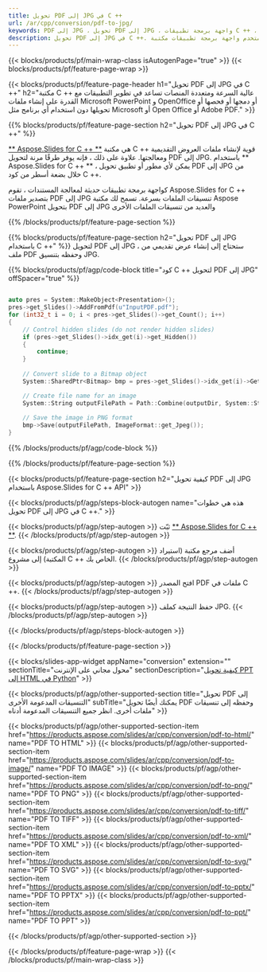```yaml
---
title: تحويل PDF إلى JPG في C ++
url: /ar/cpp/conversion/pdf-to-jpg/
keywords: PDF إلى JPG ، تحويل PDF إلى JPG ، واجهة برمجة تطبيقات C ++ ، مكتبة C ++ ، PDF ، JPG
description: تحويل PDF إلى JPG في C ++. استخدم واجهة برمجة تطبيقات مكتبة C ++ لتحويل ملفات PDF إلى JPG
---
```


{{< blocks/products/pf/main-wrap-class isAutogenPage="true" >}}
{{< blocks/products/pf/feature-page-wrap >}}

{{< blocks/products/pf/feature-page-header h1="تحويل PDF إلى JPG في C ++" h2="مكتبة C ++ عالية السرعة ومتعددة المنصات تساعد في تطوير التطبيقات مع القدرة على إنشاء ملفات Microsoft PowerPoint و OpenOffice أو دمجها أو فحصها أو تحويلها دون استخدام أي برنامج مثل Microsoft أو Open Office أو Adobe PDF." >}}

{{% blocks/products/pf/feature-page-section h2="تحويل PDF إلى JPG في C ++" %}}

[** Aspose.Slides for C ++ **](https://products.aspose.com/slides/ar/cpp/) هي مكتبة C ++ قوية لإنشاء ملفات العروض التقديمية ومعالجتها. علاوة على ذلك ، فإنه يوفر طرقًا مرنة لتحويل PDF إلى JPG. باستخدام ** Aspose.Slides for C ++ ** ، يمكن لأي مطور أو تطبيق تحويل PDF إلى JPG من خلال بضعة أسطر من كود C ++.

كواجهة برمجة تطبيقات حديثة لمعالجة المستندات ، تقوم Aspose.Slides for C ++ بتصدير ملفات PDF إلى JPG تنسيقات الملفات بسرعة. تسمح لك مكتبة Aspose PowerPoint بتحويل PDF إلى JPG والعديد من تنسيقات الملفات الأخرى

{{% /blocks/products/pf/feature-page-section %}}

{{% blocks/products/pf/feature-page-section  h2="تحويل PDF إلى JPG باستخدام C ++" %}}
لتحويل PDF إلى JPG ، ستحتاج إلى إنشاء عرض تقديمي من ملف PDF وحفظه بتنسيق JPG.

{{% blocks/products/pf/agp/code-block title="كود C ++ لتحويل PDF إلى JPG" offSpacer="true" %}}

```cpp

auto pres = System::MakeObject<Presentation>();
pres->get_Slides()->AddFromPdf(u"InputPDF.pdf");
for (int32_t i = 0; i < pres->get_Slides()->get_Count(); i++)
{
    // Control hidden slides (do not render hidden slides)
    if (pres->get_Slides()->idx_get(i)->get_Hidden())
    {
        continue;
    }
    
    // Convert slide to a Bitmap object
    System::SharedPtr<Bitmap> bmp = pres->get_Slides()->idx_get(i)->GetThumbnail(2.f, 2.f);

    // Create file name for an image
    System::String outputFilePath = Path::Combine(outputDir, System::String(u"Slide_") + i + u".jpg");
    
    // Save the image in PNG format
    bmp->Save(outputFilePath, ImageFormat::get_Jpeg());
}

```


{{% /blocks/products/pf/agp/code-block %}}

{{% /blocks/products/pf/feature-page-section %}}

{{< blocks/products/pf/feature-page-section  h2="كيفية تحويل PDF إلى JPG باستخدام Aspose.Slides for C ++ API" >}}

{{< blocks/products/pf/agp/steps-block-autogen name="هذه هي خطوات تحويل PDF إلى JPG في C ++." >}}

{{< blocks/products/pf/agp/step-autogen >}}
ثبّت [** Aspose.Slides for C ++ **](https://products.aspose.com/slides/ar/cpp/).
{{< /blocks/products/pf/agp/step-autogen >}}

{{< blocks/products/pf/agp/step-autogen >}}
أضف مرجع مكتبة (استيراد المكتبة) إلى مشروع C ++ الخاص بك.
{{< /blocks/products/pf/agp/step-autogen >}}

{{< blocks/products/pf/agp/step-autogen >}}
افتح المصدر PDF ملفات في C ++.
{{< /blocks/products/pf/agp/step-autogen >}}

{{< blocks/products/pf/agp/step-autogen >}}
حفظ النتيجة كملف JPG.
{{< /blocks/products/pf/agp/step-autogen >}}

{{< /blocks/products/pf/agp/steps-block-autogen >}}

{{< /blocks/products/pf/feature-page-section >}}

{{< blocks/slides-app-widget  appName="conversion" extension="" sectionTitle="محول مجاني على الإنترنت" sectionDescription="[كيفية تحويل PPT إلى HTML في Python](https://products.aspose.com/slides/ar/python-net/conversion/ppt-to-html/)" >}}

{{< blocks/products/pf/agp/other-supported-section title="تحويل PDF إلى التنسيقات المدعومة الأخرى" subTitle="يمكنك أيضًا تحويل PDF وحفظه إلى تنسيقات ملفات أخرى. انظر جميع التنسيقات المدعومة أدناه" >}}

{{< blocks/products/pf/agp/other-supported-section-item href="https://products.aspose.com/slides/ar/cpp/conversion/pdf-to-html/" name="PDF TO HTML" >}}
{{< blocks/products/pf/agp/other-supported-section-item href="https://products.aspose.com/slides/ar/cpp/conversion/pdf-to-image/" name="PDF TO IMAGE" >}}
{{< blocks/products/pf/agp/other-supported-section-item href="https://products.aspose.com/slides/ar/cpp/conversion/pdf-to-png/" name="PDF TO PNG" >}}
{{< blocks/products/pf/agp/other-supported-section-item href="https://products.aspose.com/slides/ar/cpp/conversion/pdf-to-tiff/" name="PDF TO TIFF" >}}
{{< blocks/products/pf/agp/other-supported-section-item href="https://products.aspose.com/slides/ar/cpp/conversion/pdf-to-xml/" name="PDF TO XML" >}}
{{< blocks/products/pf/agp/other-supported-section-item href="https://products.aspose.com/slides/ar/cpp/conversion/pdf-to-svg/" name="PDF TO SVG" >}}
{{< blocks/products/pf/agp/other-supported-section-item href="https://products.aspose.com/slides/ar/cpp/conversion/pdf-to-pptx/" name="PDF TO PPTX" >}}
{{< blocks/products/pf/agp/other-supported-section-item href="https://products.aspose.com/slides/ar/cpp/conversion/pdf-to-ppt/" name="PDF TO PPT" >}}


{{< /blocks/products/pf/agp/other-supported-section >}}

{{< /blocks/products/pf/feature-page-wrap >}}
{{< /blocks/products/pf/main-wrap-class >}}